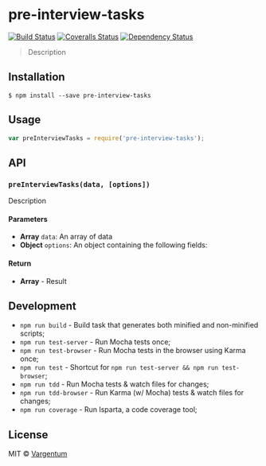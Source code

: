 # pre-interview-tasks
[![Build Status][travis-image]][travis-url]
[![Coveralls Status][coveralls-image]][coveralls-url]
[![Dependency Status][depstat-image]][depstat-url]

> Description

## Installation

```
$ npm install --save pre-interview-tasks
```

## Usage
```js
var preInterviewTasks = require('pre-interview-tasks');
```

## API

### `preInterviewTasks(data, [options])`
Description

#### Parameters
- **Array** `data`: An array of data
- **Object** `options`: An object containing the following fields:

#### Return
- **Array** - Result

## Development
- `npm run build` - Build task that generates both minified and non-minified scripts;
- `npm run test-server` - Run Mocha tests once;
- `npm run test-browser` - Run Mocha tests in the browser using Karma once;
- `npm run test` - Shortcut for `npm run test-server && npm run test-browser`;
- `npm run tdd` - Run Mocha tests & watch files for changes;
- `npm run tdd-browser` - Run Karma (w/ Mocha) tests & watch files for changes;
- `npm run coverage` - Run Isparta, a code coverage tool;

## License
MIT © [Vargentum](http://github.com/Vargentum)

[travis-url]: https://travis-ci.org/Vargentum/pre-interview-tasks
[travis-image]: https://img.shields.io/travis/Vargentum/pre-interview-tasks.svg?style=flat-square

[coveralls-url]: https://coveralls.io/r/Vargentum/pre-interview-tasks
[coveralls-image]: https://img.shields.io/coveralls/Vargentum/pre-interview-tasks.svg?style=flat-square

[depstat-url]: https://david-dm.org/Vargentum/pre-interview-tasks
[depstat-image]: https://david-dm.org/Vargentum/pre-interview-tasks.svg?style=flat-square

